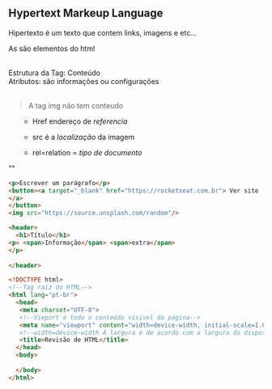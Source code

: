 ## Hypertext Markeup Language ##
 
<p>Hipertexto é um texto que contem links, imagens e etc...

As _<tags>_ são elementos do html<br />

<br />
  Estrutura da Tag:
  <abertura> Conteúdo </fechamento>
 <br />
  Atributos: são informações ou configurações
 <br />
  <link rel="stylesheet" rel="stylesheet"  href="../style.css"></>
  <a href="www.google.com"></a>
 <br />

>A tag img não tem conteudo

<ol>

- Href endereço de _referencia_ <br />

- src é a _localização_ da imagem <br />

- rel=relation = _tipo de documento_ <br />


</ol> </p>
"<img src=""/>"
 
 ````html
<p>Escrever um parágrafo</p>
<button><a target="_blank" href="https://rocketseat.com.br"> Ver site
</a>
</button>
<img src="https://source.unsplash.com/random"/>
````
 
<!--Criando uma box model com uma tag dentro de outra-->
````html
<header>
  <h1>Título</h1>
<p> <span>Informação</span> <span>extra</span>
</p>
 
</header>
````

````html
<!DOCTYPE html>
<!--Tag raiz do HTML-->
<html lang="pt-br">
  <head>
   <meta charset="UTF-8">
   <!--Vieport é todo o conteúdo visivel da página-->
   <meta name="viewport" content="width=device-width, initial-scale=1.0">
   <!--width=device-width A largura é de acordo com a largura do dispositivo-->
   <title>Revisão de HTML</title>
  </head>
  <body>
 
  </body>
</html>
````